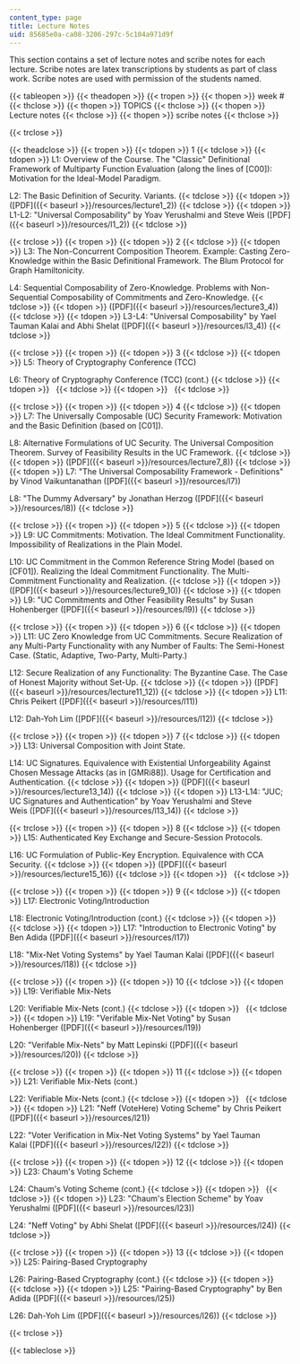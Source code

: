 ```yaml
---
content_type: page
title: Lecture Notes
uid: 85685e0a-ca08-3206-297c-5c104a971d9f
---
```


This section contains a set of lecture notes and scribe notes for each lecture. Scribe notes are latex transcriptions by students as part of class work. Scribe notes are used with permission of the students named.

{{< tableopen >}}
{{< theadopen >}}
{{< tropen >}}
{{< thopen >}}
week #
{{< thclose >}}
{{< thopen >}}
TOPICS
{{< thclose >}}
{{< thopen >}}
Lecture notes
{{< thclose >}}
{{< thopen >}}
scribe notes
{{< thclose >}}

{{< trclose >}}

{{< theadclose >}}
{{< tropen >}}
{{< tdopen >}}
1
{{< tdclose >}}
{{< tdopen >}}
L1: Overview of the Course. The "Classic" Definitional Framework of Multiparty Function Evaluation (along the lines of \[C00\]): Motivation for the Ideal-Model Paradigm.  
  
L2: The Basic Definition of Security. Variants.
{{< tdclose >}}
{{< tdopen >}}
([PDF]({{< baseurl >}}/resources/lecture1_2))
{{< tdclose >}}
{{< tdopen >}}
L1-L2: "Universal Composability" by Yoav Yerushalmi and Steve Weis ([PDF]({{< baseurl >}}/resources/l1_2))
{{< tdclose >}}

{{< trclose >}}
{{< tropen >}}
{{< tdopen >}}
2
{{< tdclose >}}
{{< tdopen >}}
L3: The Non-Concurrent Composition Theorem. Example: Casting Zero-Knowledge within the Basic Definitional Framework. The Blum Protocol for Graph Hamiltonicity.  
  
L4: Sequential Composability of Zero-Knowledge. Problems with Non-Sequential Composability of Commitments and Zero-Knowledge.
{{< tdclose >}}
{{< tdopen >}}
([PDF]({{< baseurl >}}/resources/lecture3_4))
{{< tdclose >}}
{{< tdopen >}}
L3-L4: "Universal Composability" by Yael Tauman Kalai and Abhi Shelat ([PDF]({{< baseurl >}}/resources/l3_4))
{{< tdclose >}}

{{< trclose >}}
{{< tropen >}}
{{< tdopen >}}
3
{{< tdclose >}}
{{< tdopen >}}
L5: Theory of Cryptography Conference (TCC)  
  
L6: Theory of Cryptography Conference (TCC) (cont.)
{{< tdclose >}}
{{< tdopen >}}
 
{{< tdclose >}}
{{< tdopen >}}
 
{{< tdclose >}}

{{< trclose >}}
{{< tropen >}}
{{< tdopen >}}
4
{{< tdclose >}}
{{< tdopen >}}
L7: The Universally Composable (UC) Security Framework: Motivation and the Basic Definition (based on \[C01\]).  
  
L8: Alternative Formulations of UC Security. The Universal Composition Theorem. Survey of Feasibility Results in the UC Framework.
{{< tdclose >}}
{{< tdopen >}}
([PDF]({{< baseurl >}}/resources/lecture7_8))
{{< tdclose >}}
{{< tdopen >}}
L7: "The Universal Composability Framework - Definitions" by Vinod Vaikuntanathan ([PDF]({{< baseurl >}}/resources/l7))  
  
L8: "The Dummy Adversary" by Jonathan Herzog ([PDF]({{< baseurl >}}/resources/l8))
{{< tdclose >}}

{{< trclose >}}
{{< tropen >}}
{{< tdopen >}}
5
{{< tdclose >}}
{{< tdopen >}}
L9: UC Commitments: Motivation. The Ideal Commitment Functionality. Impossibility of Realizations in the Plain Model.  
  
L10: UC Commitment in the Common Reference String Model (based on \[CF01\]). Realizing the Ideal Commitment Functionality. The Multi-Commitment Functionality and Realization.
{{< tdclose >}}
{{< tdopen >}}
([PDF]({{< baseurl >}}/resources/lecture9_10))
{{< tdclose >}}
{{< tdopen >}}
L9: "UC Commitments and Other Feasibility Results" by Susan Hohenberger ([PDF]({{< baseurl >}}/resources/l9))
{{< tdclose >}}

{{< trclose >}}
{{< tropen >}}
{{< tdopen >}}
6
{{< tdclose >}}
{{< tdopen >}}
L11: UC Zero Knowledge from UC Commitments. Secure Realization of any Multi-Party Functionality with any Number of Faults: The Semi-Honest Case. (Static, Adaptive, Two-Party, Multi-Party.)  
  
L12: Secure Realization of any Functionality: The Byzantine Case. The Case of Honest Majority without Set-Up.
{{< tdclose >}}
{{< tdopen >}}
([PDF]({{< baseurl >}}/resources/lecture11_12))
{{< tdclose >}}
{{< tdopen >}}
L11: Chris Peikert ([PDF]({{< baseurl >}}/resources/l11))  
  
L12: Dah-Yoh Lim ([PDF]({{< baseurl >}}/resources/l12))
{{< tdclose >}}

{{< trclose >}}
{{< tropen >}}
{{< tdopen >}}
7
{{< tdclose >}}
{{< tdopen >}}
L13: Universal Composition with Joint State.  
  
L14: UC Signatures. Equivalence with Existential Unforgeability Against Chosen Message Attacks (as in \[GMRi88\]). Usage for Certification and Authentication.
{{< tdclose >}}
{{< tdopen >}}
([PDF]({{< baseurl >}}/resources/lecture13_14))
{{< tdclose >}}
{{< tdopen >}}
L13-L14: "JUC; UC Signatures and Authentication" by Yoav Yerushalmi and Steve Weis ([PDF]({{< baseurl >}}/resources/l13_14))
{{< tdclose >}}

{{< trclose >}}
{{< tropen >}}
{{< tdopen >}}
8
{{< tdclose >}}
{{< tdopen >}}
L15: Authenticated Key Exchange and Secure-Session Protocols.  
  
L16: UC Formulation of Public-Key Encryption. Equivalence with CCA Security.
{{< tdclose >}}
{{< tdopen >}}
([PDF]({{< baseurl >}}/resources/lecture15_16))
{{< tdclose >}}
{{< tdopen >}}
 
{{< tdclose >}}

{{< trclose >}}
{{< tropen >}}
{{< tdopen >}}
9
{{< tdclose >}}
{{< tdopen >}}
L17: Electronic Voting/Introduction  
  
L18: Electronic Voting/Introduction (cont.)
{{< tdclose >}}
{{< tdopen >}}
 
{{< tdclose >}}
{{< tdopen >}}
L17: "Introduction to Electronic Voting" by Ben Adida ([PDF]({{< baseurl >}}/resources/l17))  
  
L18: "Mix­-Net Voting Systems" by Yael Tauman Kalai ([PDF]({{< baseurl >}}/resources/l18))
{{< tdclose >}}

{{< trclose >}}
{{< tropen >}}
{{< tdopen >}}
10
{{< tdclose >}}
{{< tdopen >}}
L19: Verifiable Mix-Nets  
  
L20: Verifiable Mix-Nets (cont.)
{{< tdclose >}}
{{< tdopen >}}
 
{{< tdclose >}}
{{< tdopen >}}
L19: "Verifable Mix-Net Voting" by Susan Hohenberger ([PDF]({{< baseurl >}}/resources/l19))  
  
L20: "Verifable Mix-Nets" by Matt Lepinski ([PDF]({{< baseurl >}}/resources/l20))
{{< tdclose >}}

{{< trclose >}}
{{< tropen >}}
{{< tdopen >}}
11
{{< tdclose >}}
{{< tdopen >}}
L21: Verifiable Mix-Nets (cont.)  
  
L22: Verifiable Mix-Nets (cont.)
{{< tdclose >}}
{{< tdopen >}}
 
{{< tdclose >}}
{{< tdopen >}}
L21: "Neff (VoteHere) Voting Scheme" by Chris Peikert ([PDF]({{< baseurl >}}/resources/l21))  
  
L22: "Voter Verification in Mix-Net Voting Systems" by Yael Tauman Kalai ([PDF]({{< baseurl >}}/resources/l22))
{{< tdclose >}}

{{< trclose >}}
{{< tropen >}}
{{< tdopen >}}
12
{{< tdclose >}}
{{< tdopen >}}
L23: Chaum's Voting Scheme  
  
L24: Chaum's Voting Scheme (cont.)
{{< tdclose >}}
{{< tdopen >}}
 
{{< tdclose >}}
{{< tdopen >}}
L23: "Chaum's Election Scheme" by Yoav Yerushalmi ([PDF]({{< baseurl >}}/resources/l23))  
  
L24: "Neff Voting" by Abhi Shelat ([PDF]({{< baseurl >}}/resources/l24))
{{< tdclose >}}

{{< trclose >}}
{{< tropen >}}
{{< tdopen >}}
13
{{< tdclose >}}
{{< tdopen >}}
L25: Pairing-Based Cryptography  
  
L26: Pairing-Based Cryptography (cont.)
{{< tdclose >}}
{{< tdopen >}}
 
{{< tdclose >}}
{{< tdopen >}}
L25: "Pairing­-Based Cryptography" by Ben Adida ([PDF]({{< baseurl >}}/resources/l25))  
  
L26: Dah-Yoh Lim ([PDF]({{< baseurl >}}/resources/l26))
{{< tdclose >}}

{{< trclose >}}

{{< tableclose >}}